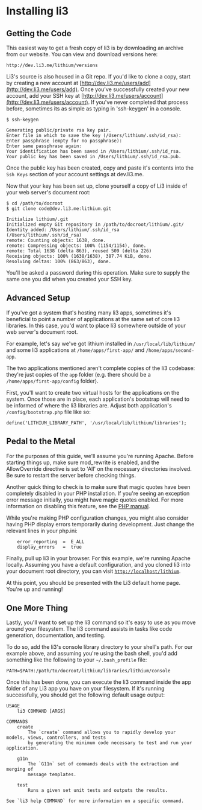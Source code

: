# Installing li3

## Getting the Code

This easiest way to get a fresh copy of li3 is by downloading an archive from our website. You can view and download versions here:

	http://dev.li3.me/lithium/versions

Li3's source is also housed in a Git repo. If you'd like to clone a copy, start by creating a new account at [http://dev.li3.me/users/add](http://dev.li3.me/users/add). Once you've successfully created your new account, add your SSH key at [http://dev.li3.me/users/account](http://dev.li3.me/users/account). If you've never completed that process before, sometimes its as simple as typing in 'ssh-keygen' in a console.

	$ ssh-keygen

	Generating public/private rsa key pair.
	Enter file in which to save the key (/Users/lithium/.ssh/id_rsa):
	Enter passphrase (empty for no passphrase):
	Enter same passphrase again:
	Your identification has been saved in /Users/lithium/.ssh/id_rsa.
	Your public key has been saved in /Users/lithium/.ssh/id_rsa.pub.

Once the public key has been created, copy and paste it's contents into the `Ssh Keys` section of your account settings at dev.li3.me.

Now that your key has been set up, clone yourself a copy of Li3 inside of your web server's document root:

	$ cd /path/to/docroot
	$ git clone code@dev.li3.me:lithium.git

	Initialize lithium/.git
	Initialized empty Git repository in /path/to/docroot/lithium/.git/
	Identity added: /Users/lithium/.ssh/id_rsa (/Users/lithium/.ssh/id_rsa)
	remote: Counting objects: 1638, done.
	remote: Compressing objects: 100% (1154/1154), done.
	remote: Total 1638 (delta 863), reused 509 (delta 226)
	Receiving objects: 100% (1638/1638), 387.74 KiB, done.
	Resolving deltas: 100% (863/863), done.

You'll be asked a password during this operation. Make sure to supply the same one you did when you created your SSH key.

## Advanced Setup

If you've got a system that's hosting many li3 apps, sometimes it's beneficial to point a number of applications at the same set of core li3 libraries. In this case, you'd want to place li3 somewhere outside of your web server's document root.

For example, let's say we've got lithium installed in `/usr/local/lib/lithium/` and some li3 applications at `/home/apps/first-app/` and `/home/apps/second-app`.

The two applications mentioned aren't complete copies of the li3 codebase: they're just copies of the `app` folder (e.g. there should be a `/home/apps/first-app/config` folder).

First, you'll want to create two virtual hosts for the applications on the system. Once those are in place, each application's bootstrap will need to be informed of where the li3 libraries are. Adjust both application's `/config/bootstrap.php` file like so:

```
define('LITHIUM_LIBRARY_PATH', '/usr/local/lib/lithium/libraries');
```

## Pedal to the Metal

For the purposes of this guide, we'll assume you're running Apache. Before starting things up, make sure mod_rewrite is enabled, and the AllowOverride directive is set to 'All' on the necessary directories involved. Be sure to restart the server before checking things.

Another quick thing to check is to make sure that magic quotes have been completely disabled in your PHP installation. If you're seeing an exception error message initially, you might have magic quotes enabled. For more information on disabling this feature, see the [PHP manual](http://www.php.net/manual/en/security.magicquotes.disabling.php).

While you're making PHP configuration changes, you might also consider having PHP display errors temporarily during development. Just change the relevant lines in your php.ini:

```
	error_reporting  =  E_ALL
	display_errors   =  true
```

Finally, pull up li3 in your browser. For this example, we're running Apache locally. Assuming you have a default configuration, and you cloned li3 into your document root directory, you can visit [`http://localhost/lithium`](http://localhost/lithium).

At this point, you should be presented with the Li3 default home page. You're up and running!

## One More Thing

Lastly, you'll want to set up the li3 command so it's easy to use as you move around your filesystem. The li3 command assists in tasks like code generation, documentation, and testing.

To do so, add the li3's console library directory to your shell's path. For our example above, and assuming you're using the bash shell, you'd add something like the following to your `~/.bash_profile` file:

	PATH=$PATH:/path/to/docroot/lithium/libraries/lithium/console

Once this has been done, you can execute the li3 command inside the app folder of any Li3 app you have on your filesystem. If it's running successfully, you should get the following default usage output:

	USAGE
		li3 COMMAND [ARGS]

	COMMANDS
		create
			The `create` command allows you to rapidly develop your models, views, controllers, and tests
			by generating the minimum code necessary to test and run your application.

		g11n
			The `G11n` set of commands deals with the extraction and merging of
			message templates.

		test
			Runs a given set unit tests and outputs the results.

	See `li3 help COMMAND` for more information on a specific command.
